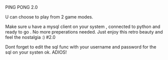 PING PONG 2.0

U can choose to play from 2 game modes.

Make sure u have a mysql client on your system , connected to python and ready to go .
No more preperations needed. Just enjoy this retro beauty and feel the nostalgia 
:)
#2.0

Dont forget to  edit the sql func with your username and password for the sql on your systen ok.
ADIOS!

